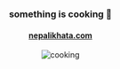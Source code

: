 <div align="center">

### something is cooking 👀

#### [nepalikhata.com](https://www.nepalikhata.com/)

![cooking](https://user-images.githubusercontent.com/121178385/209611858-4d5a0296-09f6-4aff-b2d7-7ac06a8af598.gif)

</div>

